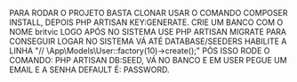 PARA RODAR O PROJETO BASTA CLONAR USAR O COMANDO COMPOSER INSTALL, DEPOIS PHP ARTISAN KEY:GENERATE.
CRIE UM BANCO COM O NOME britvic LOGO APÓS NO SISTEMA USE PHP ARTISAN MIGRATE
PARA CONSEGUIR LOGAR NO SISTEMA VÁ ATÉ DATABASE/SEEDERS HABILITE A LINHA "// \App\Models\User::factory(10)->create();" PÓS ISSO RODE O COMANDO: PHP ARTISAN DB:SEED, VÁ NO BANCO E EM USER PEGUE UM EMAIL E A SENHA DEFAULT É: PASSWORD.